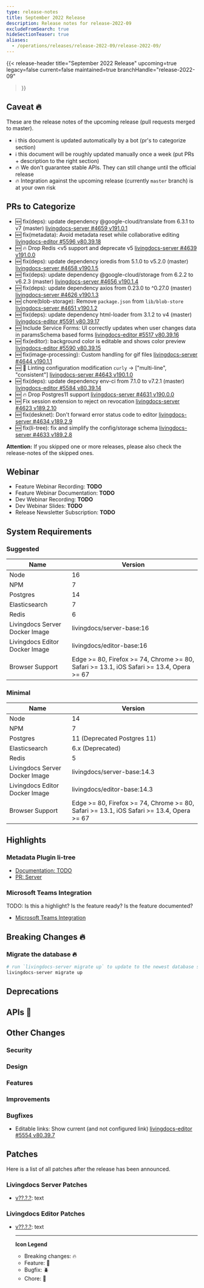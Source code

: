 ```yaml
---
type: release-notes
title: September 2022 Release
description: Release notes for release-2022-09
excludeFromSearch: true
hideSectionTeaser: true
aliases:
  - /operations/releases/release-2022-09/release-2022-09/
---
```


{{< release-header
  title="September 2022 Release"
  upcoming=true
  legacy=false
  current=false
  maintained=true
  branchHandle="release-2022-09"
>}}

## Caveat :fire:

These are the release notes of the upcoming release (pull requests merged to master).

- :information_source: this document is updated automatically by a bot (pr's to categorize section)
- :information_source: this document will be roughly updated manually once a week (put PRs + description to the right section)
- :fire: We don't guarantee stable APIs. They can still change until the official release
- :fire: Integration against the upcoming release (currently `master` branch) is at your own risk

## PRs to Categorize
* :new: fix(deps): update dependency @google-cloud/translate from 6.3.1 to v7 (master) [livingdocs-server #4659 v191.0.1](https://github.com/livingdocsIO/livingdocs-server/pull/4659)
* :new: fix(metadata): Avoid metadata reset while collaborative editing [livingdocs-editor #5596 v80.39.18](https://github.com/livingdocsIO/livingdocs-editor/pull/5596)
* :new: 🔥 Drop Redis <v5 support and deprecate v5 [livingdocs-server #4639 v191.0.0](https://github.com/livingdocsIO/livingdocs-server/pull/4639)
* :new: fix(deps): update dependency ioredis from 5.1.0 to v5.2.0 (master) [livingdocs-server #4658 v190.1.5](https://github.com/livingdocsIO/livingdocs-server/pull/4658)
* :new: fix(deps): update dependency @google-cloud/storage from 6.2.2 to v6.2.3 (master) [livingdocs-server #4656 v190.1.4](https://github.com/livingdocsIO/livingdocs-server/pull/4656)
* :new: fix(deps): update dependency axios from 0.23.0 to ^0.27.0 (master) [livingdocs-server #4626 v190.1.3](https://github.com/livingdocsIO/livingdocs-server/pull/4626)
* :new: chore(blob-storage): Remove `package.json` from `lib/blob-store` [livingdocs-server #4651 v190.1.2](https://github.com/livingdocsIO/livingdocs-server/pull/4651)
* :new: fix(deps): update dependency html-loader from 3.1.2 to v4 (master) [livingdocs-editor #5591 v80.39.17](https://github.com/livingdocsIO/livingdocs-editor/pull/5591)
* :new: Include Service Forms: UI correctly updates when user changes data in paramsSchema based forms [livingdocs-editor #5517 v80.39.16](https://github.com/livingdocsIO/livingdocs-editor/pull/5517)
* :new: fix(editor): background color is editable and shows color preview [livingdocs-editor #5590 v80.39.15](https://github.com/livingdocsIO/livingdocs-editor/pull/5590)
* :new: fix(image-processing): Custom handling for gif files [livingdocs-server #4644 v190.1.1](https://github.com/livingdocsIO/livingdocs-server/pull/4644)
* :new: 🍬 Linting configuration modification `curly` -> ["multi-line", "consistent"] [livingdocs-server #4643 v190.1.0](https://github.com/livingdocsIO/livingdocs-server/pull/4643)
* :new: fix(deps): update dependency env-ci from 7.1.0 to v7.2.1 (master) [livingdocs-editor #5584 v80.39.14](https://github.com/livingdocsIO/livingdocs-editor/pull/5584)
* :new: 🔥 Drop Postgres11 support [livingdocs-server #4631 v190.0.0](https://github.com/livingdocsIO/livingdocs-server/pull/4631)
* :new: Fix session extension to reject on revocation [livingdocs-server #4623 v189.2.10](https://github.com/livingdocsIO/livingdocs-server/pull/4623)
* :new: fix(desknet): Don't forward error status code to editor [livingdocs-server #4634 v189.2.9](https://github.com/livingdocsIO/livingdocs-server/pull/4634)
* :new: fix(li-tree): fix and simplify the config/storage schema [livingdocs-server #4633 v189.2.8](https://github.com/livingdocsIO/livingdocs-server/pull/4633)


**Attention:** If you skipped one or more releases, please also check the release-notes of the skipped ones.

## Webinar

* Feature Webinar Recording: **TODO**
* Feature Webinar Documentation: **TODO**
* Dev Webinar Recording: **TODO**
* Dev Webinar Slides: **TODO**
* Release Newsletter Subscription: **TODO**

## System Requirements

### Suggested
|Name|Version|
|-|-|
|Node|16|
|NPM|7|
|Postgres|14|
|Elasticsearch|7|
|Redis|6|
|Livingdocs Server Docker Image|livingdocs/server-base:16|
|Livingdocs Editor Docker Image|livingdocs/editor-base:16|
|Browser Support|Edge >= 80, Firefox >= 74, Chrome >= 80, Safari >= 13.1, iOS Safari >= 13.4, Opera >= 67|

### Minimal
|Name|Version|
|-|-|
|Node|14|
|NPM|7|
|Postgres|11 (Deprecated Postgres 11)|
|Elasticsearch|6.x (Deprecated)|
|Redis|5|
|Livingdocs Server Docker Image|livingdocs/server-base:14.3|
|Livingdocs Editor Docker Image|livingdocs/editor-base:14.3|
|Browser Support|Edge >= 80, Firefox >= 74, Chrome >= 80, Safari >= 13.1, iOS Safari >= 13.4, Opera >= 67|


## Highlights

### Metadata Plugin li-tree

* [Documentation: TODO](?)
* [PR: Server](https://github.com/livingdocsIO/livingdocs-server/pull/4591)

### Microsoft Teams Integration

TODO: Is this a highlight? Is the feature ready? Is the feature documented?

* [Microsoft Teams Integration](https://github.com/livingdocsIO/livingdocs-server/pull/4408)

## Breaking Changes :fire:

### Migrate the database :fire:

```sh
# run `livingdocs-server migrate up` to update to the newest database scheme
livingdocs-server migrate up
```

## Deprecations

## APIs :gift:

## Other Changes

### Security

### Design

### Features

### Improvements

### Bugfixes
* Editable links: Show current (and not configured link) [livingdocs-editor #5554 v80.39.7](https://github.com/livingdocsIO/livingdocs-editor/pull/5554)

## Patches

Here is a list of all patches after the release has been announced.

### Livingdocs Server Patches
- [v??.?.?](https://github.com/livingdocsIO/livingdocs-server/releases/tag/v??.?.?): text

### Livingdocs Editor Patches
- [v??.?.?](https://github.com/livingdocsIO/livingdocs-editor/releases/tag/v??.?.?): text

  ---
  **Icon Legend**
  * Breaking changes: :fire:
  * Feature: :gift:
  * Bugfix: :beetle:
  * Chore: :wrench:
